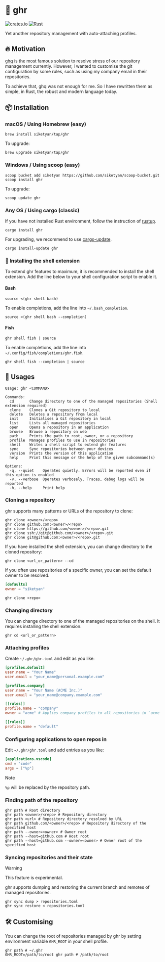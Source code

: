 # 🚀 ghr
[![crates.io](https://img.shields.io/crates/v/ghr.svg)](https://crates.io/crates/ghr)
[![Rust](https://github.com/siketyan/ghr/actions/workflows/rust.yml/badge.svg)](https://github.com/siketyan/ghr/actions/workflows/rust.yml)

Yet another repository management with auto-attaching profiles.

## 🔥 Motivation
[ghq](https://github.com/x-motemen/ghq) is the most famous solution to resolve stress of our repository management currently.
However, I wanted to customise the git configuration by some rules, such as using my company email in their repositories.

To achieve that, ghq was not enough for me.
So I have rewritten them as simple, in Rust, the robust and modern language today.

## 📦 Installation
### macOS / Using Homebrew (easy)
```shell
brew install siketyan/tap/ghr
```

To upgrade:

```shell
brew upgrade siketyan/tap/ghr
```

### Windows / Using scoop (easy)
```shell
scoop bucket add siketyan https://github.com/siketyan/scoop-bucket.git
scoop install ghr
```

To upgrade:

```shell
scoop update ghr
```

### Any OS / Using cargo (classic)
If you have not installed Rust environment, follow the instruction of [rustup](https://rustup.rs/).

```shell
cargo install ghr
```

For upgrading, we recommend to use [cargo-update](https://github.com/nabijaczleweli/cargo-update).

```shell
cargo install-update ghr
```

### 🔧 Installing the shell extension
To extend ghr features to maximum, it is recommended to install the shell extension.
Add the line below to your shell configuration script to enable it.

#### Bash
```shell
source <(ghr shell bash)
```

To enable completions, add the line into `~/.bash_completion`.

```shell
source <(ghr shell bash --completion)
```

#### Fish
```shell
ghr shell fish | source
```

To enable completions, add the line into `~/.config/fish/completions/ghr.fish`.

```shell
ghr shell fish --completion | source
```

## 💚 Usages
```
Usage: ghr <COMMAND>

Commands:
  cd       Change directory to one of the managed repositories (Shell extension required)
  clone    Clones a Git repository to local
  delete   Deletes a repository from local
  init     Initialises a Git repository in local
  list     Lists all managed repositories
  open     Opens a repository in an application
  browse   Browse a repository on web
  path     Prints the path to root, owner, or a repository
  profile  Manages profiles to use in repositories
  shell    Writes a shell script to extend ghr features
  sync     Sync repositories between your devices
  version  Prints the version of this application
  help     Print this message or the help of the given subcommand(s)

Options:
  -q, --quiet    Operates quietly. Errors will be reported even if this option is enabled
  -v, --verbose  Operates verbosely. Traces, debug logs will be reported
  -h, --help     Print help
```

### Cloning a repository
ghr supports many patterns or URLs of the repository to clone:

```shell
ghr clone <owner>/<repo>
ghr clone github.com:<owner>/<repo>
ghr clone https://github.com/<owner>/<repo>.git
ghr clone ssh://git@github.com/<owner>/<repo>.git
ghr clone git@github.com:<owner>/<repo>.git
```

If you have installed the shell extension, you can change directory to the cloned repository:

```shell
ghr clone <url_or_pattern> --cd
```

If you often use repositories of a specific owner, you can set the default owner to be resolved.

```toml
[defaults]
owner = "siketyan"
```

```shell
ghr clone <repo>
```

### Changing directory
You can change directory to one of the managed repositories on the shell.
It requires installing the shell extension.

```shell
ghr cd <url_or_pattern>
```

### Attaching profiles
Create `~/.ghr/ghr.toml` and edit as you like:

```toml
[profiles.default]
user.name = "Your Name"
user.email = "your_name@personal.example.com"

[profiles.company]
user.name = "Your Name (ACME Inc.)"
user.email = "your_name@company.example.com"

[[rules]]
profile.name = "company"
owner = "acme" # Applies company profiles to all repositories in `acme` org

[[rules]]
profile.name = "default"
```

### Configuring applications to open repos in
Edit `~/.ghr/ghr.toml` and add entries as you like:

```toml
[applications.vscode]
cmd = "code"
args = ["%p"]
```

> [!NOTE]
> `%p` will be replaced by the repository path.

### Finding path of the repository
```shell
ghr path # Root directory
ghr path <owner>/<repo> # Repository directory
ghr path <url> # Repository directory resolved by URL
ghr path github.com/<owner>/<repo> # Repository directory of the specified host
ghr path --owner=<owner> # Owner root
ghr path --host=github.com # Host root
ghr path --host=github.com --owner=<owner> # Owner root of the specified host
```

### Syncing repositories and their state

> [!WARNING]
> This feature is experimental.

ghr supports dumping and restoring the current branch and remotes of managed repositories.

```shell
ghr sync dump > repositories.toml
ghr sync restore < repositories.toml
```

## 🛠 Customising
You can change the root of repositories managed by ghr by setting environment variable `GHR_ROOT` in your shell profile.

```shell
ghr path # ~/.ghr
GHR_ROOT=/path/to/root ghr path # /path/to/root
```
